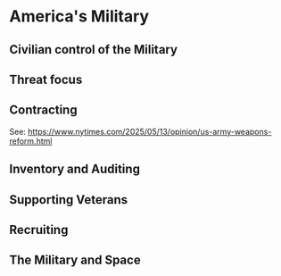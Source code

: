 # America's Military

## Civilian control of the Military

## Threat focus

## Contracting

See: https://www.nytimes.com/2025/05/13/opinion/us-army-weapons-reform.html

## Inventory and Auditing

## Supporting Veterans

## Recruiting

## The Military and Space



